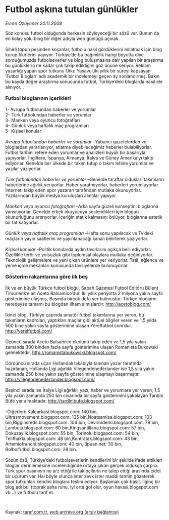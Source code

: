 # Futbol aşkına tutulan günlükler

*Evren Özüyener 20.11.2008*

<div class="taraf_structure_2col_1zq">
<div class="margen_n">



 <p>Söz konusu futbol olduğunda herkesin söyleyeceği bir sözü var. Bunun da en kolay yolu blog bir diğer adıyla web günlüğü açmak.   <br/><br/>Sihirli topun peşinden koşanlar, futbolu nasıl gördüklerini anlatmak için blog kurup fikirlerini yayıyor. Türkiye’de bu bağımlılık hangi boyutta diye sorduğumuzda futbolseverler ve blog buluşmasına dair yapılan bir araştırma bu günlüklerin ne kadar çok takip edildiğini göz önüne seriyor. Reklam yazarlığı yapan spor tutkunu Utku Yasavul,iki yıllık bir süreyi kapsayan ‘Futbol Blogları’ adlı akademik bir incelemeyi geçen ay sonlandırmış. Bakın bu kayda değer araştırma sonucunda futbol, Türkiye’deki bloglarda nasıl ele alınıyor... <b><br/><br/><font size="3">Futbol bloglarının içerikleri</font> </b><br/><br/>1- Avrupa futbolundan haberler ve yorumlar <br/>2- Türk futbolundan haberler ve yorumlar <br/>3- Manken veya oyuncu fotoğrafları <br/>4- Günlük veya haftalık maç programları <br/>5- Kişisel konular <i><br/><br/>Avrupa futbolundan haberler ve yorumlar</i> <i>–</i>Yabancı gazetelerden ve bloglardan yararlanıyor, atlatma diyebileceğimiz haberler bulabiliyorlar. Futbol tarihini refere eden yorumlar ve analizleri büyük bir başarıyla yapıyorlar. İngiltere, İspanya, Almanya, İtalya ve Güney Amerika’yı takip ediyorlar. Genelde her ülkede bir takım tutup o takım lehine yorumlar ve yazılar yazıyorlar. <i><br/><br/>Türk futbolundan haberler ve yorumlar –</i>Genelde taraftar oldukları takımların haberlerine ağırlık veriyorlar. Haber yaratmıyorlar, haberleri yorumluyorlar. İnterneti takip eden spor yazararı tarafından mutlaka okunuyorlar. Yazılarından büyük medya kuruluşları alıntılar yapıyor. <i><br/><br/>Manken veya oyuncu fotoğrafları</i> <i>–</i>Arka sayfa güzeli konseptini bloglarına yansıtıyorlar. Genelde erkek okuyucuya seslendikleri için blogun okunurluğunu artırıyorlar. İçeriğin statik kalmasını önlüyor, bloglarına estetik bir tat katıyorlar. <i><br/><br/>Günlük veya haftalık maç programları</i> <i>–</i>Hafta sonu yapılacak ve Tv’deki maçların yayın saatlerini ve yayınlanacağı kanalı belirterek yazıyorlar. <i><br/><br/>Kişisel konular</i> <i>–</i>Politik konularda aydın tavırlarını açıkça belli ediyorlar. Özellikle terör ve yolsuzluk gibi toplumsal olaylara mutlaka değiniyorlar. Teknolojik gelişmelere ve yeni çıkan ürünlere yer veriyorlar. Tatil, eğlence ve yeme içme mekânları konusunda tavsiyelerde bulunuyorlar. <b><br/><br/><font size="3">Gösterim rakamlarına göre ilk beş</font> </b><br/><br/>İlk ve en büyük Türkçe futbol bloğu, Sabah Gazetesi Futbol Editörü Bülent Timurlenk’e ait Aceto Balsamico’dur. İki yıllık periyotta 2 milyona yakın sayfa gösterimine ulaşmış, Basında birçok defa yer bulmuştur. Türkçe blogların neredeyse tamamı bu blogdan ilham almışlardır. <a href="http://acetoblog.com/">http://acetoblog.com/</a> <br/><br/>İkinci blog, Türkiye çapında amatör futbol takımlarına yer veren, bu takımların kadroları, yaptıkları maçlar gibi aktüel bilgiler veren ve 1,5 yılda 500 bine yakın sayfa gösterimine ulaşan Yerelfutbol.com’dur. <a href="http://yerelfutbol.com/">http://yerelfutbol.com/</a> <br/><br/>Üçüncü sırada Aceto Balsamico ekolünü takip eden ve 1,5 yıla yakın zamanda 300 binden fazla sayfa gösterimine ulaşan Romanista Bukowski gelmektedir. <a href="http://romanistabukowski.blogspot.com/">http://romanistabukowski.blogspot.com/</a> <br/><br/>Dördüncü sırada uçan Hollandalı lakabıyla tanınan yazar tarafında hazırlanan, Hollanda Ligi ağırlıklı Vliegendenederlander ise 1,5 yıla yakın zamanda 250 bine yakın sayfa gösterimine ulaşmayı başarmıştır. <a href="http://vliegendenederlander.blogspot.com/">http://vliegendenederlander.blogspot.com/</a> <br/><br/>Beşinci sırada ise İtalya Ligi ağırlıklı yazı, haber ve yorumlara yer veren, 1.5 yıla yakın zamanda 250 bin civarında bir sayfa gösterimini yakalayan Tardini Büfe yer almaktadır. <a href="http://tardinibufe.blogspot.com/">http://tardinibufe.blogspot.com/</a> <br/><br/>-Diğerleri: Kalearkasi.blogspot.com: 140 bin, Ultrasmovement.blogspot.com: 135 bin,Noatsamisa.blogspot.com: 103 bin,Bigginsreds.blogspot.com: 104 bin, Devrimderki.blogspot.com: 79 bin, Lambuja.blogspot.com: 60 bin,Kingsantillana.blogspot.com: 57 bin, Dokuzaylik.blogspot.com: 55 bin, Torinolu.blogspot.com: 54 bin, Telifhakki.blogspot.com: 48 bin,Kontratak.blogspot.com: 43 bin, Artemiofranchi.blogspot.com: 40 bin, 3puan.net: 30 bin, Bolbolfutbol.blogspot.com: 28 bin.  <br/><br/>Sözün özü, Türkiye’deki futbolseverlerin kendilerini bir şekilde ifade ettikleri bloglar derinlemesine incelendiğinde ortaya çıkan gerçek oldukça çarpıcı. Türk spor basınının ne arz ettiği ile takipçilerin ne talep ettiği arasında ciddi bir uçurum var. Hal böyle olunca ister zevk ister maddi tatmin gözeterek spor tutkunları kendini bloglara teslim ediyor. Başlamak çok basit. İlginç bir blog adı bul (toprak saha ruhu, iyi orta gol olur, oyun havasi.blogspot.com vb...) ve futbolu tarif et. </p>

<br/>


<div id="taraf_not">
</div>

</div>


</div>

Kaynak: [taraf.com.tr](http://www.taraf.com.tr:80/makale/2750.htm), [web.archive.org (arşiv bağlantısı)](http://web.archive.org/web/20081218100912/http://www.taraf.com.tr:80/makale/2750.htm)
